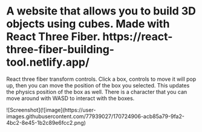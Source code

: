 <h1>A website that allows you to build 3D objects using cubes. Made with React Three Fiber. 
  https://react-three-fiber-building-tool.netlify.app/</h1>
<p>
React three fiber transform controls. Click a box, controls to move it will pop up, then you can move the position of the box you selected. This updates the physics position of the box as well. There is a character that you can move around with WASD to interact with the boxes.
</p>
![Screenshot](![image](https://user-images.githubusercontent.com/77939027/170724906-acb85a79-9fa2-4bc2-8e45-1b2c89e6fcc2.png)
